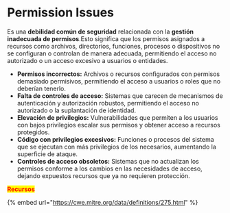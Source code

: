 # Permission Issues

Es una **debilidad común de seguridad** relacionada con la **gestión inadecuada de permisos**.Esto significa que los permisos asignados a recursos como archivos, directorios, funciones, procesos o dispositivos no se configuran o controlan de manera adecuada, permitiendo el acceso no autorizado o un acceso excesivo a usuarios o entidades.

* **Permisos incorrectos:** Archivos o recursos configurados con permisos demasiado permisivos, permitiendo el acceso a usuarios o roles que no deberían tenerlo.
* **Falta de controles de acceso:** Sistemas que carecen de mecanismos de autenticación y autorización robustos, permitiendo el acceso no autorizado o la suplantación de identidad.
* **Elevación de privilegios:** Vulnerabilidades que permiten a los usuarios con bajos privilegios escalar sus permisos y obtener acceso a recursos protegidos.
* **Código con privilegios excesivos:** Funciones o procesos del sistema que se ejecutan con más privilegios de los necesarios, aumentando la superficie de ataque.
* **Controles de acceso obsoletos:** Sistemas que no actualizan los permisos conforme a los cambios en las necesidades de acceso, dejando expuestos recursos que ya no requieren protección.

<mark style="color:red;">**Recursos**</mark>

{% embed url="https://cwe.mitre.org/data/definitions/275.html" %}
